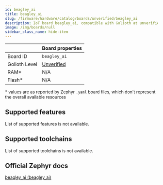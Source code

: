 ```yaml
---
id: beagley_ai
title: beagley_ai
slug: /firmware/hardware/catalog/boards/unverified/beagley_ai
description: IoT board beagley_ai, compatible with Golioth at unverified level.
image: /img/boards/null
sidebar_class_name: hide-item
---
```


[//]: # (This is an auto-generated file, do not edit! Changes to it will be lost upon re-generation)



|                | Board properties     |
| -------------  | -------------------- |
| Board ID       | `beagley_ai` |
| Golioth Level  | [Unverified](/firmware/hardware#unverified-boards) |
| RAM*           | N/A |
| Flash*         | N/A |

\* values are as reported by Zephyr `.yaml` board files, which don't represent the overall available resources



## Supported features

List of supported features is not available.

## Supported toolchains

List of supported toolchains is not available.

## Official Zephyr docs

[beagley_ai (beagley_ai)](https://docs.zephyrproject.org/latest/boards/beagle/beagley_ai/doc/index.html)
